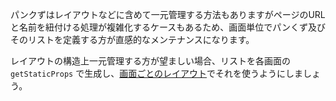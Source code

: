 パンクずはレイアウトなどに含めて一元管理する方法もありますがページのURLと名前を紐付ける処理が複雑化するケースもあるため、画面単位でパンくず及びそのリストを定義する方が直感的なメンテナンスになります。

レイアウトの構造上一元管理する方が望ましい場合、リストを各画面の `getStaticProps` で生成し、[画面ごとのレイアウト](https://nextjs.org/docs/basic-features/layouts#per-page-layouts)でそれを使うようにしましょう。